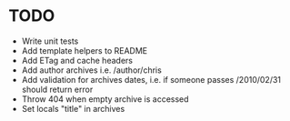 # TODO

- Write unit tests
- Add template helpers to README
- Add ETag and cache headers
- Add author archives i.e. /author/chris
- Add validation for archives dates, i.e. if someone passes /2010/02/31 should return error
- Throw 404 when empty archive is accessed
- Set locals "title" in archives
